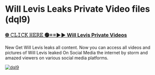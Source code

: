 # Will Levis Leaks Private Video files (dql9)

<h3><a href="https://mediafirerr.pages.dev?q=Will+Levis&ref=R42" rel="nofollow">🌐 𝙲𝙻𝙸𝙲𝙺 𝙷𝙴𝚁𝙴 🟢==►► Will Levis Private Videos</a></h3>

New Get Will Levis leaks all content. Now you can access all videos and pictures of Will Levis leaked On Social Media the internet by storm and amazed viewers on various social media platforms.

[![dql9](https://github.com/user-attachments/assets/26341bd8-4b91-4a20-822e-3fd5d525dd40)](https://mediafirerr.pages.dev?q=Will+Levis&ref=R42)

